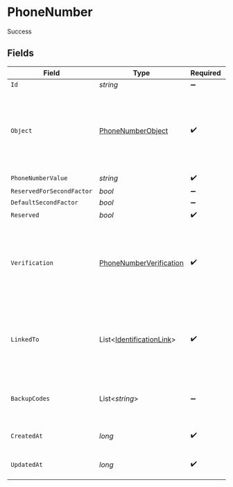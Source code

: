 # PhoneNumber

Success


## Fields

| Field                                                                                      | Type                                                                                       | Required                                                                                   | Description                                                                                | Example                                                                                    |
| ------------------------------------------------------------------------------------------ | ------------------------------------------------------------------------------------------ | ------------------------------------------------------------------------------------------ | ------------------------------------------------------------------------------------------ | ------------------------------------------------------------------------------------------ |
| `Id`                                                                                       | *string*                                                                                   | :heavy_minus_sign:                                                                         | N/A                                                                                        | ph_123456789                                                                               |
| `Object`                                                                                   | [PhoneNumberObject](../../Models/Components/PhoneNumberObject.md)                          | :heavy_check_mark:                                                                         | String representing the object's type. Objects of the same type share the same value.<br/> | phone_number                                                                               |
| `PhoneNumberValue`                                                                         | *string*                                                                                   | :heavy_check_mark:                                                                         | N/A                                                                                        | +11234567890                                                                               |
| `ReservedForSecondFactor`                                                                  | *bool*                                                                                     | :heavy_minus_sign:                                                                         | N/A                                                                                        | false                                                                                      |
| `DefaultSecondFactor`                                                                      | *bool*                                                                                     | :heavy_minus_sign:                                                                         | N/A                                                                                        | true                                                                                       |
| `Reserved`                                                                                 | *bool*                                                                                     | :heavy_check_mark:                                                                         | N/A                                                                                        | false                                                                                      |
| `Verification`                                                                             | [PhoneNumberVerification](../../Models/Components/PhoneNumberVerification.md)              | :heavy_check_mark:                                                                         | N/A                                                                                        | {<br/>"status": "verified",<br/>"strategy": "phone_code",<br/>"attempts": 2,<br/>"expire_at": 1622852400<br/>} |
| `LinkedTo`                                                                                 | List<[IdentificationLink](../../Models/Components/IdentificationLink.md)>                  | :heavy_check_mark:                                                                         | N/A                                                                                        | [<br/>{<br/>"type": "oauth_google",<br/>"id": "link_id_123"<br/>}<br/>]                    |
| `BackupCodes`                                                                              | List<*string*>                                                                             | :heavy_minus_sign:                                                                         | N/A                                                                                        | [<br/>"code1",<br/>"code2",<br/>"code3"<br/>]                                              |
| `CreatedAt`                                                                                | *long*                                                                                     | :heavy_check_mark:                                                                         | Unix timestamp of creation<br/>                                                            | 1594842023                                                                                 |
| `UpdatedAt`                                                                                | *long*                                                                                     | :heavy_check_mark:                                                                         | Unix timestamp of creation<br/>                                                            | 1604842023                                                                                 |